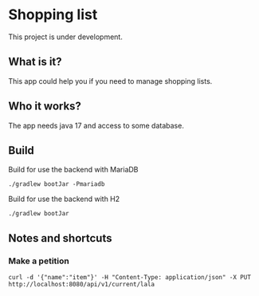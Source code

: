 # Shopping list

This project is under development.

## What is it?

This app could help you if you need to manage shopping lists.

## Who it works?

The app needs java 17 and access to some database.

## Build

Build for use the backend with MariaDB

```shell
./gradlew bootJar -Pmariadb
```

Build for use the backend with H2

```shell
./gradlew bootJar
```

## Notes and shortcuts

### Make a petition
```shell
curl -d '{"name":"item"}' -H "Content-Type: application/json" -X PUT http://localhost:8080/api/v1/current/lala
```
